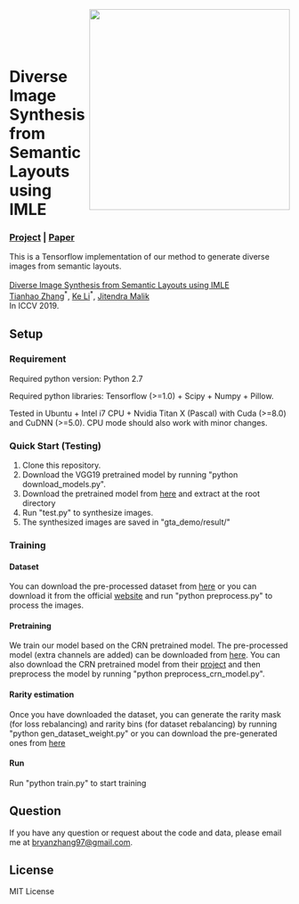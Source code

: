<img src='diverse18.gif' align="right" width=360>

<br><br><br>

# Diverse Image Synthesis from Semantic Layouts using IMLE
### [Project](https://people.eecs.berkeley.edu/~ke.li/projects/imle/scene_layouts/) | [Paper](https://arxiv.org/pdf/1811.12373.pdf) <br>
This is a Tensorflow implementation of our method to generate diverse images from semantic layouts. <br><br>
[Diverse Image Synthesis from Semantic Layouts using IMLE](https://people.eecs.berkeley.edu/~ke.li/projects/imle/scene_layouts/)  
 [Tianhao Zhang](https://zth667.github.io/)<sup>\*</sup>, [Ke Li](https://people.eecs.berkeley.edu/~ke.li/)<sup>\*</sup>, [Jitendra Malik](https://people.eecs.berkeley.edu/~malik/)<br>
 In ICCV 2019.

## Setup

### Requirement
Required python version: Python 2.7

Required python libraries: Tensorflow (>=1.0) + Scipy + Numpy + Pillow.

Tested in Ubuntu + Intel i7 CPU + Nvidia Titan X (Pascal) with Cuda (>=8.0) and CuDNN (>=5.0). CPU mode should also work with minor changes.

### Quick Start (Testing)
1. Clone this repository.
2. Download the VGG19 pretrained model by running "python download_models.py".
3. Download the pretrained model from [here](https://drive.google.com/open?id=1zQzeEGB715jufm0-9MbzbWswTvdiTzyr) and extract at the root directory
3. Run "test.py" to synthesize images.
4. The synthesized images are saved in "gta_demo/result/"

### Training

#### Dataset
You can download the pre-processed dataset from [here](https://drive.google.com/open?id=1e63Hl6I9ToE0VNiyUgEXDXMUd17DQvtQ) or you can download it from the official [website](https://download.visinf.tu-darmstadt.de/data/from_games/) and run "python preprocess.py" to process the images.

#### Pretraining
We train our model based on the CRN pretrained model. The pre-processed model (extra channels are added) can be downloaded from [here](https://drive.google.com/open?id=1Sbjzs_0CeDIrTUIn4uE98izY0vroY84V). You can also download the CRN pretrained model from their [project](https://github.com/CQFIO/PhotographicImageSynthesis) and then preprocess the model by running "python preprocess_crn_model.py".

#### Rarity estimation
Once you have downloaded the dataset, you can generate the rarity mask (for loss rebalancing) and rarity bins (for dataset rebalancing) by running "python gen_dataset_weight.py" or you can download the pre-generated ones from [here](https://drive.google.com/open?id=1MFEVGevOOcGytkMYiYakHAt6BssAuQaO)

#### Run
Run "python train.py" to start training

## Question
If you have any question or request about the code and data, please email me at bryanzhang97@gmail.com.

## License
MIT License
